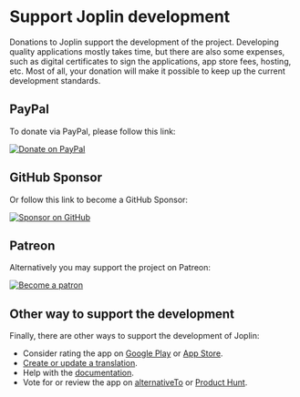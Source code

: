 # Support Joplin development

Donations to Joplin support the development of the project. Developing quality applications mostly takes time, but there are also some expenses, such as digital certificates to sign the applications, app store fees, hosting, etc. Most of all, your donation will make it possible to keep up the current development standards.

## PayPal

To donate via PayPal, please follow this link:

[![Donate on PayPal](https://joplinapp.org/images/badges/Donate-PayPal-green.svg)](https://www.paypal.com/cgi-bin/webscr?cmd=_donations&business=E8JMYD2LQ8MMA&lc=GB&item_name=Joplin+Development&currency_code=EUR&bn=PP%2dDonationsBF%3abtn_donateCC_LG%2egif%3aNonHosted)

## GitHub Sponsor

Or follow this link to become a GitHub Sponsor:

[![Sponsor on GitHub](https://joplinapp.org/images/badges/Patreon-GitHub.svg)](https://github.com/sponsors/laurent22/)

## Patreon

Alternatively you may support the project on Patreon:

[![Become a patron](https://joplinapp.org/images/badges/Patreon-Badge.svg)](https://www.patreon.com/joplin)

## Other way to support the development

Finally, there are other ways to support the development of Joplin:

- Consider rating the app on [Google Play](https://play.google.com/store/apps/details?id=net.cozic.joplin&utm_source=GitHub&utm_campaign=README&pcampaignid=MKT-Other-global-all-co-prtnr-py-PartBadge-Mar2515-1) or [App Store](https://itunes.apple.com/us/app/joplin/id1315599797).
- [Create or update a translation](https://joplinapp.org/#localisation).
- Help with the [documentation](https://github.com/laurent22/joplin).
- Vote for or review the app on [alternativeTo](https://alternativeto.net/software/joplin/) or [Product Hunt](https://www.producthunt.com/posts/joplin).